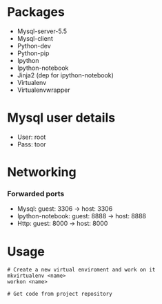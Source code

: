 Packages
===========

* Mysql-server-5.5
* Mysql-client
* Python-dev
* Python-pip
* Ipython
* Ipython-notebook
* Jinja2 (dep for ipython-notebook)
* Virtualenv
* Virtualenvwrapper

Mysql user details
==================

* User: root
* Pass: toor

Networking
==========

### Forwarded ports
* Mysql: guest: 3306 -> host: 3306
* Ipython-notebook: guest: 8888 -> host: 8888
* Http: guest: 8000 -> host: 8000

Usage
=====

```
# Create a new virtual enviroment and work on it
mkvirtualenv <name>
workon <name>

# Get code from project repository
````
